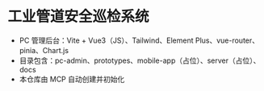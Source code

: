 # 工业管道安全巡检系统

- PC 管理后台：Vite + Vue3（JS）、Tailwind、Element Plus、vue-router、pinia、Chart.js
- 目录包含：pc-admin、prototypes、mobile-app（占位）、server（占位）、docs
- 本仓库由 MCP 自动创建并初始化
